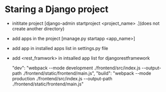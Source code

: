 # Staring a Django project

- inititate project [django-admin startproject <project_name> .](does not create another directory)
- add apps in the project [manage.py startapp <app_name>]
- add app in installed apps list in settings.py file
- add <rest_framwork> in intsalled app list for djangorestframework

    "dev": "webpack --mode development ./frontend/src/index.js --output-path ./frontend/static/frontend/main.js",
    "build": "webpack --mode production ./frontend/src/index.js --output-path ./frontend/static/frontend/main.js"
